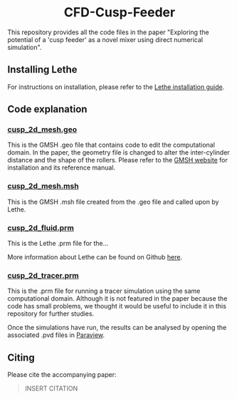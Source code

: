 <div align="center">
  <h1 align="center"> CFD-Cusp-Feeder </h1>
</div>

This repository provides all the code files in the paper "Exploring the potential of a 'cusp feeder' as a novel mixer using direct numerical simulation".

## Installing Lethe

For instructions on installation, please refer to the <a href="https://chaos-polymtl.github.io/lethe/documentation/installation/installation.html" target="_blank">Lethe installation guide</a>.

## Code explanation

### [cusp_2d_mesh.geo](./cusp_2d_mesh.geo)

This is the GMSH .geo file that contains code to edit the computational domain. In the paper, the geometry file is changed to alter the inter-cylinder distance and the shape of the rollers. Please refer to the <a href="https://gmsh.info/" target="_blank">GMSH website</a> for installation and its reference manual.

### [cusp_2d_mesh.msh](./cusp_2d_mesh.msh)

This is the GMSH .msh file created from the .geo file and called upon by Lethe.

### [cusp_2d_fluid.prm](./cusp_2d_fluid.prm)

This is the Lethe .prm file for the...

More information about Lethe can be found on Github <a href="https://github.com/chaos-polymtl/lethe" target="_blank">here</a>.

### [cusp_2d_tracer.prm](./cusp_2d_tracer.prm)

This is the .prm file for running a tracer simulation using the same computational domain. Although it is not featured in the paper because the code has small problems, we thought it would be useful to include it in this repository for further studies.

Once the simulations have run, the results can be analysed by opening the associated .pvd files in <a href="https://www.paraview.org/" target="_blank">Paraview</a>.

## Citing

Please cite the accompanying paper:
> INSERT CITATION
